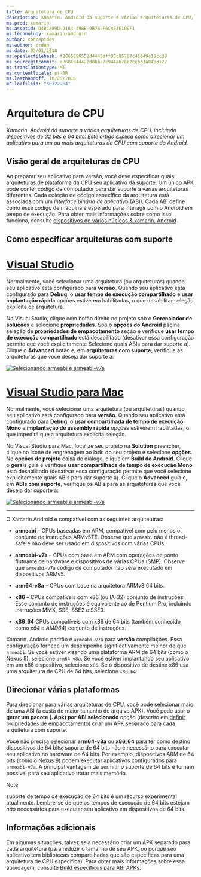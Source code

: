 ```yaml
---
title: Arquitetura de CPU
description: Xamarin. Android dá suporte a várias arquiteturas de CPU, incluindo dispositivos de 32 bits e 64 bits. Este artigo explica como direcionar um aplicativo para um ou mais arquiteturas de CPU com suporte do Android.
ms.prod: xamarin
ms.assetid: D4BC889D-9164-49BB-9B7B-F6C4E4E109F1
ms.technology: xamarin-android
author: conceptdev
ms.author: crdun
ms.date: 03/01/2018
ms.openlocfilehash: f2865858552d4445dff95c85767c41849c19cc29
ms.sourcegitcommit: e268fd44422d0bbc7c944a678e2cc633a0493122
ms.translationtype: MT
ms.contentlocale: pt-BR
ms.lasthandoff: 10/25/2018
ms.locfileid: "50122264"
---
```

# <a name="cpu-architectures"></a>Arquitetura de CPU

_Xamarin. Android dá suporte a várias arquiteturas de CPU, incluindo dispositivos de 32 bits e 64 bits. Este artigo explica como direcionar um aplicativo para um ou mais arquiteturas de CPU com suporte do Android._

## <a name="cpu-architectures-overview"></a>Visão geral de arquiteturas de CPU

Ao preparar seu aplicativo para versão, você deve especificar quais arquiteturas de plataforma da CPU seu aplicativo dá suporte. Um único APK pode conter código de computador para dar suporte a várias arquiteturas diferentes. Cada coleção de código específico da arquitetura está associada com um *Interface binária de aplicativo* (ABI). Cada ABI define como esse código de máquina é esperado para interagir com o Android em tempo de execução.
Para obter mais informações sobre como isso funciona, consulte [dispositivos de vários núcleos &amp; xamarin. Android](~/android/deploy-test/multicore-devices.md).


## <a name="how-to-specify-supported-architectures"></a>Como especificar arquiteturas com suporte

# <a name="visual-studiotabwindows"></a>[Visual Studio](#tab/windows)

Normalmente, você selecionar uma arquitetura (ou arquiteturas) quando seu aplicativo está configurado para **versão**. Quando seu aplicativo está configurado para **Debug**, o **usar tempo de execução compartilhado** e **usar implantação rápida** opções estiverem habilitadas, o que desabilitar seleção explícita de arquitetura.

No Visual Studio, clique com botão direito no projeto sob o **Gerenciador de soluções** e selecione **propriedades**. Sob o **opções do Android** página seleção de **propriedades de empacotamento** seção e verifique **usar tempo de execução compartilhado** está desabilitado (desativar essa configuração permite que você explicitamente Selecione quais ABIs para dar suporte a). Clique o **Advanced** botão e, em **arquiteturas com suporte**, verifique as arquiteturas que você deseja dar suporte a:

[![Selecionando armeabi e armeabi-v7a](cpu-architectures-images/vs/01-abi-selections-sml.png)](cpu-architectures-images/vs/01-abi-selections.png#lightbox)

# <a name="visual-studio-for-mactabmacos"></a>[Visual Studio para Mac](#tab/macos)

Normalmente, você selecionar uma arquitetura (ou arquiteturas) quando seu aplicativo está configurado para **versão**. Quando seu aplicativo está configurado para **Debug**, o **usar compartilhada de tempo de execução Mono** e **implantação de assembly rápida** opções estiverem habilitadas, o que impedirá que a arquitetura explícita seleção.

No Visual Studio para Mac, localize seu projeto na **Solution** preencher, clique no ícone de engrenagem ao lado do seu projeto e selecione **opções**. No **opções de projeto** caixa de diálogo, clique em **Build do Android**. Clique o **gerais** guia e verifique **usar compartilhada de tempo de execução Mono** está desabilitado (desativar essa configuração permite que você selecione explicitamente quais ABIs para dar suporte a). Clique o **Advanced** guia e, em **ABIs com suporte**, verifique os ABIs para as arquiteturas que você deseja dar suporte a:

[![Selecionando armeabi e armeabi-v7a](cpu-architectures-images/xs/01-abi-selections-sml.png)](cpu-architectures-images/xs/01-abi-selections.png#lightbox)

-----


O Xamarin.Android é compatível com as seguintes arquiteturas:

-   **armeabi** &ndash; CPUs baseadas em ARM, compatível com pelo menos o conjunto de instruções ARMv5TE. Observe que `armeabi` não é thread-safe e não deve ser usado em dispositivos com várias CPUs.

-   **armeabi-v7a** &ndash; CPUs com base em ARM com operações de ponto flutuante de hardware e dispositivos de várias CPUs (SMP). Observe que `armeabi-v7a` código de computador não será executado em dispositivos ARMv5.

-   **arm64-v8a** &ndash; CPUs com base na arquitetura ARMv8 64 bits.

-   **x86** &ndash; CPUs compatíveis com x86 (ou IA-32) conjunto de instruções. Esse conjunto de instruções é equivalente ao de Pentium Pro, incluindo instruções MMX, SSE, SSE2 e SSE3.

-   **x86_64** CPUs compatíveis com x86 de 64 bits (também conhecido como *x64* e *AMD64*) conjunto de instruções.

Xamarin. Android padrão é `armeabi-v7a` para **versão** compilações. Essa configuração fornece um desempenho significativamente melhor do que `armeabi`. Se você estiver visando uma plataforma ARM de 64 bits (como o Nexus 9), selecione `arm64-v8a`. Se você estiver implantando seu aplicativo em um x86 dispositivo, selecione `x86`. Se o dispositivo de destino x86 usa uma arquitetura de CPU de 64 bits, selecione `x86_64`.

## <a name="targeting-multiple-platforms"></a>Direcionar várias plataformas

Para direcionar para várias arquiteturas de CPU, você pode selecionar mais de uma ABI (a custa de maior tamanho de arquivo APK). Você pode usar o **gerar um pacote (. Apk) por ABI selecionado** opção (descrito em [definir propriedades de empacotamento](~/android/deploy-test/release-prep/index.md#Set_Packaging_Properties)) criar um APK separado para cada arquitetura com suporte.

Você não precisa selecionar **arm64-v8a** ou **x86_64** para ter como destino dispositivos de 64 bits; suporte de 64 bits não é necessário para executar seu aplicativo no hardware de 64 bits. Por exemplo, dispositivos ARM de 64 bits (como o [Nexus 9](http://www.google.com/nexus/9/)) podem executar aplicativos configurados para `armeabi-v7a`. A principal vantagem de permitir o suporte de 64 bits é tornam possível para seu aplicativo tratar mais memória.

> [!NOTE]
> suporte de tempo de execução de 64 bits é um recurso experimental atualmente. Lembre-se de que os tempos de execução de 64 bits estejam *não* necessários para executar seu aplicativo em dispositivos de 64 bits. 

## <a name="additional-information"></a>Informações adicionais

Em algumas situações, talvez seja necessário criar um APK separado para cada arquitetura (para reduzir o tamanho de seu APK, ou porque seu aplicativo tem bibliotecas compartilhadas que são específicas para uma arquitetura de CPU específica).
Para obter mais informações sobre essa abordagem, consulte [Build específicos para ABI APKs](~/android/deploy-test/building-apps/abi-specific-apks.md).
